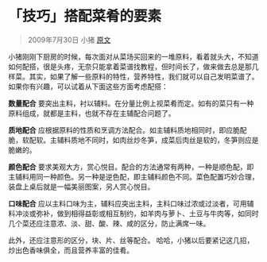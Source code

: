 # 「技巧」搭配菜肴的要素

> 2009年7月30日 小猪  [原文](http://blog.xiachufang.com/article/408)

小猪刚刚下厨房的时候，每次面对从菜场买回来的一堆原料，看着就头大，不知道如何配搭，很是头疼，无奈只能拿着菜谱找教程，但时间长了，做来做去总是那几样菜。其实，如果了解一些原料的特性，营养特性，我们就可以自己发明菜谱了。如果你有兴趣，可以试着从下面这些方面考虑配搭：

**数量配合**
要突出主料，衬以辅料。在分量比例上视菜肴而定。如有的菜只有一种原料组成，就都是主料，也就不存在主辅配合问题了。

**质地配合**
应根据原料的性质和烹调方法配合。如主辅料质地相同时，即应脆配脆，软配软。主辅料质地不同时，如肉丝炒冬笋，成菜后肉丝是软的，冬笋则应是脆嫩的。

**颜色配合**
要求美观大方，赏心悦目。配合的方法通常有两种，一种是顺色配，即主辅料用同一种颜色。另一种是逆色配，即主辅料颜色不同。菜色配置巧妙合理，装盘上桌后就是一幅美丽图案，另人赏心悦目。

**口味配合**
应以主料口味为主，辅料应突出主料，主料口味过浓或过淡者，可用辅料冲淡或弥补，做到相得益彰或相互制约，如羊肉与萝卜、土豆与牛肉等，如同时几个菜还应注意浓、淡、甜、酸、辣、咸的区分，防止满席一味。

此外，还应注意形的区分，块、片、丝等配合。 哈哈，小猪以后要紧记这几招，炒出色香味俱全，而且营养丰富的佳肴。
